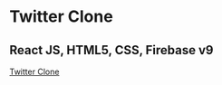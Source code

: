 # Twitter Clone

## React JS, HTML5, CSS, Firebase v9

[Twitter Clone](https://pjy008008.github.io/nwitter/)
